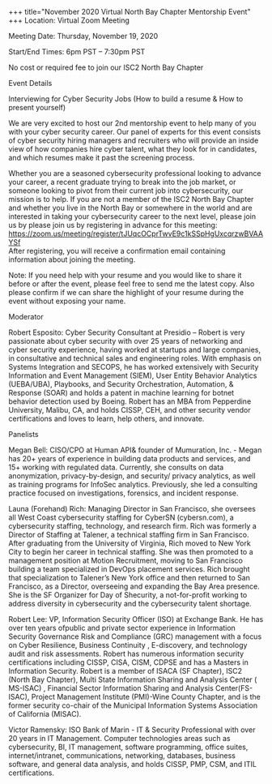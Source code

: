 +++
title="November 2020 Virtual North Bay Chapter Mentorship Event"
+++
Location: Virtual Zoom Meeting

Meeting Date: Thursday, November  19, 2020

Start/End Times: 6pm PST – 7:30pm PST
<!--more-->
No cost or required fee to join our ISC2 North Bay Chapter

Event Details

Interviewing for Cyber Security Jobs (How to build a resume & How to present yourself)

We are very excited to host our 2nd mentorship event to help many of you with your cyber security career. Our panel of experts for this event consists of cyber security hiring managers and recruiters who will provide an inside view of how companies hire cyber talent, what they look for in candidates, and which resumes make it past the screening process.

Whether you are a seasoned cybersecurity professional looking to advance your career, a recent graduate trying to break into the job market, or someone looking to pivot from their current job into cybersecurity, our mission is to help. If you are not a member of the ISC2 North Bay Chapter and whether you live in the North Bay or somewhere in the world and are interested in taking your cybersecurity career to the next level, please join us by please join us by registering in advance for this meeting: https://zoom.us/meeting/register/tJUqcOCprTwvE9c1kSSpHgUxcqrzwBVAAYSf  
After registering, you will receive a confirmation email containing information about joining the meeting.

Note: If you need help with your resume and you would like to share it before or after the event, please feel free to send me the latest copy. Also please confirm if we can share the highlight of your resume during the event without exposing your name.

Moderator



Robert Esposito: Cyber Security Consultant at Presidio – Robert is very passionate about cyber security with over 25 years of networking and cyber security experience, having worked at startups and large companies, in consultative and technical sales and engineering roles. With emphasis on Systems Integration and SECOPS, he has worked extensively with Security Information and Event Management (SIEM), User Entity Behavior Analytics (UEBA/UBA), Playbooks, and Security Orchestration, Automation, & Response (SOAR) and holds a patent in machine learning for botnet behavior detection used by Boeing. Robert has an MBA from Pepperdine University, Malibu, CA, and holds CISSP, CEH, and other security vendor certifications and loves to learn, help others, and innovate.

Panelists



Megan Bell: CISO/CPO at Human API& founder of Mumuration, Inc. - Megan has 20+ years of experience in building data products and services, and 15+ working with regulated data. Currently, she consults on data anonymization, privacy-by-design, and security/ privacy analytics, as well as training programs for InfoSec analytics. Previously, she led a consulting practice focused on investigations, forensics, and incident response.

Launa (Forehand) Rich: Managing Director in San Francisco, she oversees all West Coast cybersecurity staffing for CyberSN (cybersn.com), a cybersecurity staffing, technology, and research firm. Rich was formerly a Director of Staffing at Talener, a technical staffing firm in San Francisco. After graduating from the University of Virginia, Rich moved to New York City to begin her career in technical staffing. She was then promoted to a management position at Motion Recruitment, moving to San Francisco building a team specialized in DevOps placement services. Rich brought that specialization to Talener’s New York office and then returned to San Francisco, as a Director, overseeing and expanding the Bay Area presence. She is the SF Organizer for Day of Shecurity, a not-for-profit working to address diversity in cybersecurity and the cybersecurity talent shortage.

 

Robert Lee: VP, Information Security Officer (ISO) at Exchange Bank. He has over ten years ofpublic and private sector experience in Information Security Governance Risk and Compliance (GRC) management with a focus on Cyber Resilience, Business Continuity , E-discovery, and technology audit and risk assessments. Robert has numerous information security certifications including CISSP, CISA, CISM, CDPSE and has a Masters in Information Security. Robert is a member of ISACA (SF Chapter), ISC2 (North Bay Chapter), Multi State Information Sharing and Analysis Center ( MS-ISAC) , Financial Sector Information Sharing and Analysis Center(FS-ISAC), Project Management Institute (PMI)-Wine County Chapter, and is the former security co-chair of the Municipal Information Systems Association of California (MISAC).

Victor Ramensky: ISO Bank of Marin - IT & Security Professional with over 20 years in IT Management. Computer technologies areas such as cybersecurity, BI, IT management, software programming, office suites, internet/intranet, communications, networking, databases, business software, and general data analysis, and holds CISSP, PMP, CSM, and ITIL certifications.
